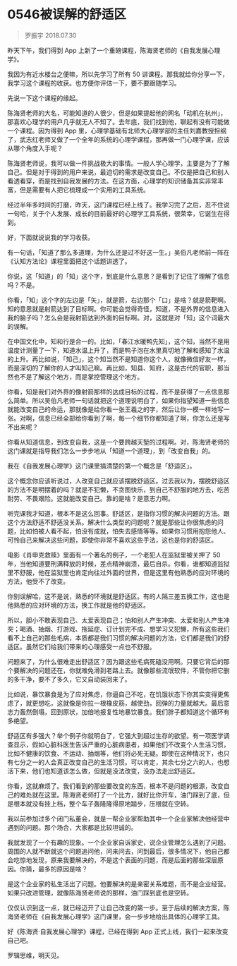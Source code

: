 # 0546被误解的舒适区
> 罗振宇 2018.07.30

昨天下午，我们得到 App 上新了一个重磅课程，陈海贤老师的《自我发展心理学》。

我因为有近水楼台之便嘛，所以先学习了所有 50 讲课程。那我就给你分享一下，我学习这个课程的收获。也方便你评估一下，要不要跟随学习。

先说一下这个课程的缘起。

陈海贤老师的大名，可能知道的人很少，但是如果提起他的网名「动机在杭州」，那喜欢心理学的用户几乎就无人不知了。去年底，我们找到他，聊起有没有可能做一个课程。因为得到 App 里，心理学基础有北师大心理学部的主任刘嘉教授担纲了，武志红老师又做了一个全年的系统的心理学课程，那再做一门心理学课，应该从哪个角度入手呢？

陈海贤老师说，我可以做一件挑战极大的事情。一般人学心理学，主要是为了了解自己。但是对于得到的用户来说，最迫切的需求是改变自己。不仅是把自己和别人看透看穿，而是找到自我发展的方法。在这方面，心理学的知识储备其实非常丰富，但是需要有人把它梳理成一个实用的工具系统。

经过半年多时间的打磨，昨天，这门课程已经上线了。我学习完了之后，忍不住说一句哈，关于个人发展、成长的目前最好的心理学工具系统，很荣幸，它诞生在得到。

好，下面就说说我的学习收获。

有一句话，「知道了那么多道理，为什么还是过不好这一生。」吴伯凡老师前一阵在《认知方法论》课程里面把这个话题讲透了。

你说，这「知道」的「知」这个字，到底是什么意思？是看到了记住了理解了信息吗？不是。

你看，「知」这个字的左边是「矢」，就是箭，右边那个「口」是啥？就是箭靶啊。知的意思就是射箭达到了目标啊。你可能会觉得奇怪，知道，不是外界的信息进入我的脑子吗？怎么会是我射箭达到外面的目标啊。对，这就是对「知」这个词最大的误解。

在中国文化中，知和行是合一的。比如，「春江水暖鸭先知」，这个知，当然不是用温度计测量了一下，知道水温上升了，而是鸭子泡在水里真切地了解和感知了水温的上升。再比如说，「知己」，这个知当然不是知道你这个人，就像微信好友一样，而是深切的了解你的人才叫知己嘛。再比如，知县、知府，这是古代的官职，那当然也不是了解这个地方，而是掌控管理这个地方。

你看，知是我们对外界的像射箭那样的达成目标的过程，而不是获得了一点信息那么简单。所以吴伯凡老师一句话就把这个道理说明白了，如果你指望知道一些信息就能改变自己的命运，那就像是给你看一张王羲之的字，然后让你一模一样地写一张。对啊，信息已经全部给你看到了啊，每一个细节你都知道了啊，你怎么还是写不出来呢？

你看从知道信息，到改变自我，这是一个要跨越天堑的过程啊。对，陈海贤老师的这门课就是指导我们怎么一步步地从「知道一个道理」，到「改变自我」的。

我在《自我发展心理学》这门课里搞清楚的第一个概念是「舒适区」。

这个概念你应该听说过，人改变自己就应该摆脱舒适区。过去我以为，摆脱舒适区的方法不是明摆着的吗？就是不犯懒，不贪图快乐，到自己不舒服的地方去，吃苦耐劳、不畏艰险。这就能改变自己。靠的是啥？是意志力啊。

听完课我才知道，根本不是这么回事。舒适区，是指你习惯的解决问题的方法。跟这个方法舒适不舒适没关系。解决什么类型的问题呢？就是那些让你很焦虑的问题，比如怕被人看不起，怕没有成就，怕失去感情等等。如果你习惯用抱怨他人、可怜自己来解决这些问题，即使你非常不喜欢这些手法，这也是你的舒适区。

电影《肖申克救赎》里面有一个著名的例子，一个老犯人在监狱里被关押了 50 年，当他知道要刑满释放的时候，差点精神崩溃，最后自杀。你看，谁都知道监狱里不舒服，他在监狱里也肯定向往过外面的世界，但是这里有他熟悉的应对环境的方法，他受不了改变。

你别误解哈，这不是说，熟悉的环境就是舒适区。有的人隔三差五换工作，这也是他熟悉的应对环境的方法，换工作就是他的舒适区。

所以，胆小不敢表现自己、太爱表现自己；怕和别人产生冲突、太爱和别人产生冲突；喝酒、抽烟、打游戏、拖延症、订计划完不成、想学习又犯懒，所有这些我们看不上自己的那些毛病，本质都是我们习惯的解决问题的方法，它们都是我们的舒适区。虽然它们给我们带来的心理感受一点也不舒服。

问题来了，为什么很难走出舒适区？因为跟这些毛病死磕没用啊。只要它背后的那个要解决的问题还在，你就难免滑到老路上去。就像那些流氓软件，不管你把它删的多干净，要不了多久，它又自动装回来了。

比如说，暴饮暴食是为了应对焦虑，你逼自己不吃，在饥饿状态下你其实变得更焦虑了，就更想吃，这就像是你拉一根橡皮筋，越使劲，回弹的力量就越大。最后意志力轰然倒塌，回到原状，加倍地报复性地暴饮暴食。我们胖子都知道这个循环有多绝望。

舒适区有多强大？举个例子你就明白了，它强大到超过生存的欲望。有一项医学调查显示，假如心脏科医生告诉严重的心脏病患者，如果他们不改变个人生活习惯，比如不健康的饮食、不运动、抽烟等，他们将必死无疑。即使在这种情况下，也只有七分之一的人会真正改变自己的生活习惯。可以肯定，其余七分之六的人，也想活下来，他们也知道该怎么做，但就是没法改变，没办法走出舒适区。

你看，这就麻烦了。我们看到的那些要改变的东西，根本不是问题的根源，改变自己的难处就在这里。陈海贤老师打了一个比方，就好比你开车，油门踩到了底，但是根本就没有挂上档，整个车子轰隆隆得原地踏步，压根就在空转。

我以前参加过多个闭门私董会，就是一帮企业家帮助其中一个企业家解决他经营中遇到的问题。那个场合，大家都是比较坦诚的。

我就发现了一个有趣的现象。一个企业家自诉家史，说企业管理怎么遇到了问题。周围的人就不断就这个问题追问他，问来问去，问到最后，很多情况下，他自己都会吃惊地发现，原来我要解决的，不是这个表面的问题，而是后面的那些深层原因。你猜，最多的原因是啥？

是这个企业家的私生活出了问题。他要解决的是亲密关系难题，而不是企业经营。如果只改进管理，就像陈海贤老师说的那样，油门踩到底也是空转。

仅仅认识到这一点，就已经迈开了让自己改变的第一步。至于后续的解决方案，陈海贤老师在《自我发展心理学》这门课里，会一步步地给出具体的心理学工具。

好《陈海贤·自我发展心理学》课程，已经在得到 App 正式上线，我们一起来改变自己吧。

罗辑思维，明天见。


